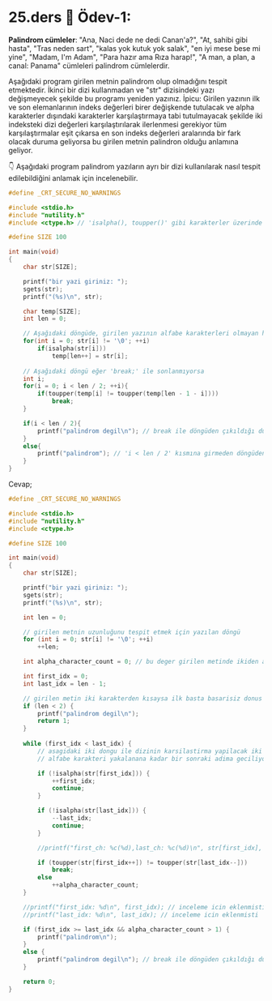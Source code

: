 # 25.ders 📖 Ödev-1: 

**Palindrom cümleler**: "Ana, Naci dede ne dedi Canan'a?", "At, sahibi gibi hasta", "Tras neden sart", "kalas yok kutuk yok salak", "en iyi mese bese mi yine", "Madam, I'm Adam", "Para hazır ama Rıza harap!", "A man, a plan, a canal: Panama" cümleleri palindrom cümlelerdir.

Aşağıdaki program girilen metnin palindrom olup olmadığını tespit etmektedir. İkinci bir dizi kullanmadan ve "str" dizisindeki yazı değişmeyecek şekilde bu programı yeniden yazınız.
İpicu: Girilen yazının ilk ve son elemanlarının indeks değerleri birer değişkende tutulacak ve alpha karakterler dışındaki karakterler karşılaştırmaya tabi tutulmayacak şekilde iki indeksteki dizi değerleri karşılaştırılarak ilerlenmesi gerekiyor tüm karşılaştırmalar eşit çıkarsa en son indeks değerleri aralarında bir fark olacak duruma geliyorsa bu girilen metnin palindron olduğu anlamına geliyor.

👇 Aşağıdaki program palindrom yazıların ayrı bir dizi kullanılarak nasıl tespit edilebildiğini anlamak için incelenebilir. 
```C
#define _CRT_SECURE_NO_WARNINGS

#include <stdio.h>
#include "nutility.h"
#include <ctype.h> // 'isalpha(), toupper()' gibi karakterler üzerinde işlem yapan fonksiyonlar bu kütüphenede bulunmaktadır.

#define SIZE 100

int main(void)
{
    char str[SIZE];

    printf("bir yazi giriniz: ");
    sgets(str);
    printf("(%s)\n", str);

    char temp[SIZE];
    int len = 0;

    // Aşağıdaki döngüde, girilen yazının alfabe karakterleri olmayan hali 'temp' dizisine alınıyor. 
    for(int i = 0; str[i] != '\0'; ++i)
        if(isalpha(str[i]))
            temp[len++] = str[i];
    
    // Aşağıdaki döngü eğer 'break;' ile sonlanmıyorsa 
    int i;
    for(i = 0; i < len / 2; ++i){
        if(toupper(temp[i] != toupper(temp[len - 1 - i])))
            break;
    }

    if(i < len / 2){
        printf("palindrom degil\n"); // break ile döngüden çıkıldığı durum.
    }
    else{
        printf("palindrom"); // 'i < len / 2' kısmına girmeden döngüden çıkıldığı için bu palindrom yazıdır.
    }
}
```

Cevap;

```C
#define _CRT_SECURE_NO_WARNINGS

#include <stdio.h>
#include "nutility.h"
#include <ctype.h>

#define SIZE 100

int main(void)
{
	char str[SIZE];

	printf("bir yazi giriniz: ");
	sgets(str);
	printf("(%s)\n", str);

	int len = 0;

	// girilen metnin uzunluğunu tespit etmek için yazılan döngü
	for (int i = 0; str[i] != '\0'; ++i)
		++len;

	int alpha_character_count = 0; // bu deger girilen metinde ikiden az alfabetik karakter varsa palindrom metin olarak kabul etmemeyi denetlemek icin eklendi, diger turlu mesela ',,' gibi bir metin palindrom olarak yorumlaniyordu

	int first_idx = 0;
	int last_idx = len - 1;

	// girilen metin iki karakterden kısaysa ilk basta basarisiz donus yapiliyor
	if (len < 2) {
		printf("palindrom degil\n");
		return 1;
	}
	
    while (first_idx < last_idx) {
		// asagidaki iki dongu ile dizinin karsilastirma yapilacak iki karakterinin de alfabe katakteri olması saglaniyor
		// alfabe karakteri yakalanana kadar bir sonraki adima geciliyor.

		if (!isalpha(str[first_idx])) {
			++first_idx;
			continue;
		}

		if (!isalpha(str[last_idx])) {
			--last_idx;
			continue;
		}

		//printf("first_ch: %c(%d),last_ch: %c(%d)\n", str[first_idx], first_idx, str[last_idx], last_idx); // inceleme icin eklenmisti

		if (toupper(str[first_idx++]) != toupper(str[last_idx--]))
			break;
		else
			++alpha_character_count;
	}

	//printf("first_idx: %d\n", first_idx); // inceleme icin eklenmisti
	//printf("last_idx: %d\n", last_idx); // inceleme icin eklenmisti

	if (first_idx >= last_idx && alpha_character_count > 1) {
		printf("palindrom\n");
	}
	else {
		printf("palindrom degil\n"); // break ile döngüden çıkıldığı durum.
	}

	return 0;
}
```
